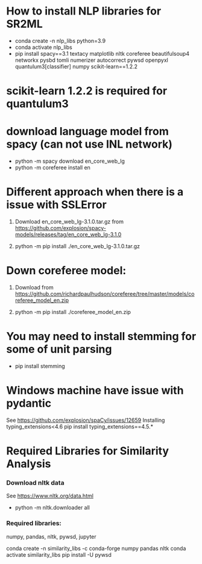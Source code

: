 # How to install NLP libraries for SR2ML
- conda create -n nlp_libs python=3.9
- conda activate nlp_libs
- pip install spacy==3.1 textacy matplotlib nltk coreferee beautifulsoup4 networkx pysbd tomli numerizer autocorrect pywsd openpyxl quantulum3[classifier] numpy scikit-learn==1.2.2

# scikit-learn 1.2.2 is required for quantulum3

# download language model from spacy (can not use INL network)
- python -m spacy download en_core_web_lg
- python -m coreferee install en

# Different approach when there is a issue with SSLError
1. Download en_core_web_lg-3.1.0.tar.gz from https://github.com/explosion/spacy-models/releases/tag/en_core_web_lg-3.1.0

2. python -m pip install ./en_core_web_lg-3.1.0.tar.gz

# Down coreferee model:
1. Download from https://github.com/richardpaulhudson/coreferee/tree/master/models/coreferee_model_en.zip

2. python -m pip install ./coreferee_model_en.zip


# You may need to install stemming for some of unit parsing
- pip install stemming

# Windows machine have issue with pydantic
See https://github.com/explosion/spaCy/issues/12659
Installing typing_extensions<4.6
pip install typing_extensions==4.5.*


# Required Libraries for Similarity Analysis
### Download nltk data
See https://www.nltk.org/data.html

- python -m nltk.downloader all

### Required libraries:

numpy, pandas, nltk, pywsd, jupyter

conda create -n similarity_libs -c  conda-forge numpy pandas nltk
conda activate similarity_libs
pip install -U pywsd
